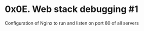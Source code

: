 # 0x0E. Web stack debugging #1


Configuration of Nginx to run and listen on port 80 of all servers
